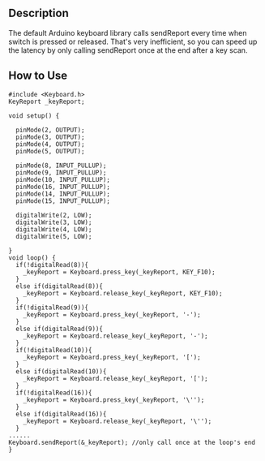 Description
------
The default Arduino keyboard library calls sendReport every time when switch is pressed or released. 
That's very inefficient, so you can speed up the latency by only calling sendReport once at the end after a key scan.

How to Use
------
    #include <Keyboard.h>
    KeyReport _keyReport;

    void setup() {

      pinMode(2, OUTPUT);
      pinMode(3, OUTPUT);
      pinMode(4, OUTPUT);
      pinMode(5, OUTPUT);

      pinMode(8, INPUT_PULLUP);
      pinMode(9, INPUT_PULLUP);
      pinMode(10, INPUT_PULLUP);
      pinMode(16, INPUT_PULLUP);
      pinMode(14, INPUT_PULLUP);
      pinMode(15, INPUT_PULLUP);

      digitalWrite(2, LOW);
      digitalWrite(3, LOW);
      digitalWrite(4, LOW);
      digitalWrite(5, LOW);

    }
    void loop() {
      if(!digitalRead(8)){
        _keyReport = Keyboard.press_key(_keyReport, KEY_F10);
      }
      else if(digitalRead(8)){
        _keyReport = Keyboard.release_key(_keyReport, KEY_F10);
      }
      if(!digitalRead(9)){
        _keyReport = Keyboard.press_key(_keyReport, '-');
      }
      else if(digitalRead(9)){
        _keyReport = Keyboard.release_key(_keyReport, '-');
      }
      if(!digitalRead(10)){
        _keyReport = Keyboard.press_key(_keyReport, '[');
      }
      else if(digitalRead(10)){
        _keyReport = Keyboard.release_key(_keyReport, '[');
      }
      if(!digitalRead(16)){
        _keyReport = Keyboard.press_key(_keyReport, '\'');
      }
      else if(digitalRead(16)){
        _keyReport = Keyboard.release_key(_keyReport, '\'');
      }
    ......
    Keyboard.sendReport(&_keyReport); //only call once at the loop's end
    }
